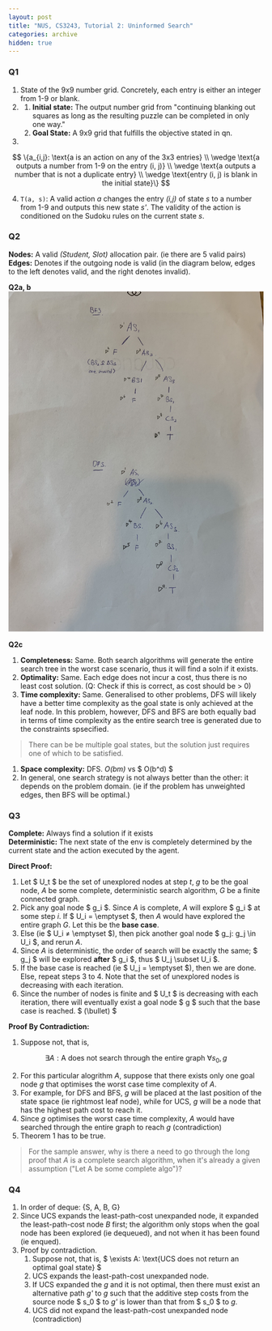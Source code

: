 ```yaml
---
layout: post
title: "NUS, CS3243, Tutorial 2: Uninformed Search"
categories: archive
hidden: true
---
```

### Q1
1. State of the 9x9 number grid. Concretely, each entry is either an integer from 1-9 or blank.
2. 
    1. **Initial state:** The output number grid from "continuing blanking out squares as long as the resulting puzzle can be completed in only one way."
    1. **Goal State:** A 9x9 grid that fulfills the objective stated in qn.
3. 
$$
\{a_{i,j}: \text{a is an action on any of the 3x3 entries} 
\\ \wedge \text{a outputs a number from 1-9 on the entry (i, j)}
\\ \wedge \text{a outputs a number that is not a duplicate entry}
\\ \wedge \text{entry (i, j) is blank in the initial state}\}
$$

4. `T(a, s)`: A valid action *a* changes the entry *(i,j)* of state *s* to a number from 1-9 and outputs this new state *s'*. The validity of the action is conditioned on the Sudoku rules on the current state *s*.

### Q2
**Nodes:** A valid *(Student, Slot)* allocation pair. (ie there are 5 valid pairs) <br />
**Edges:** Denotes if the outgoing node is valid (in the diagram below, edges to the left denotes valid, and the right denotes invalid).

**Q2a, b**
![DFS BFS trace](/assets/img/2020-01-24-CS3243-tutorials/DFS-BFS-trace.jpeg)

**Q2c**
1. **Completeness:** Same. Both search algorithms will generate the entire search tree in the worst case scenario, thus it will find a soln if it exists.
2. **Optimality:** Same. Each edge does not incur a cost, thus there is no least cost solution. (Q: Check if this is correct, as cost should be > 0)
3. **Time complexity:** Same. Generalised to other problems, DFS will likely have a better time complexity as the goal state is only achieved at the leaf node. In this problem, however, DFS and BFS are both equally bad in terms of time complexity as the entire search tree is generated due to the constraints spsecified.
> There can be be multiple goal states, but the solution just requires one of which to be satisfied.
1. **Space complexity:** DFS. *O(bm)* vs \$ O(b^d) \$
2. In general, one search strategy is not always better than the other: it depends on the problem domain. (ie if the problem has unweighted edges, then BFS will be optimal.)

### Q3
**Complete:** Always find a solution if it exists <br />
**Deterministic:** The next state of the env is completely determined by the current state and the action executed by the agent.

**Direct Proof:**
1. Let \$ U_t \$ be the set of unexplored nodes at step *t*, *g* to be the goal node, *A* be some complete, deterministic search algorithm, *G* be a finite connected graph.
2. Pick any goal node \$ g_i \$. Since *A* is complete, *A* will explore \$ g_i \$ at some step *i*. If \$ U_i = \emptyset \$, then *A* would have explored the entire graph *G*. Let this be the **base case**.
3. Else (ie \$ U_i ≠ \emptyset \$), then pick another goal node \$ g_j: g_j \in U_i \$, and rerun *A*.
4. Since *A* is deterministic, the order of search will be exactly the same; \$ g_j \$ will be explored **after** \$ g_i \$, thus \$ U_j \subset U_i \$.
5. If the base case is reached (ie \$ U_j = \emptyset \$), then we are done. Else, repeat steps 3 to 4. Note that the set of unexplored nodes is decreasing with each iteration.
6. Since the number of nodes is finite and \$ U_t \$ is decreasing with each iteration, there will eventually exist a goal node \$ g \$ such that the base case is reached. \$ \(\bullet\) \$

**Proof By Contradiction:**
1. Suppose not, that is, 

$$
\exists A: \text{A does not search through the entire graph } \forall s_0, g 
$$

2. For this particular alogrithm *A*, suppose that there exists only one goal node *g* that optimises the worst case time complexity of *A*.
3. For example, for DFS and BFS, *g* will be placed at the last position of the state space (ie rightmost leaf node), while for UCS, *g* will be a node that has the highest path cost to reach it.
4. Since *g* optimises the worst case time complexity, *A* would have searched through the entire graph to reach *g* (contradiction)
5. Theorem 1 has to be true.


> For the sample answer, why is there a need to go through the long proof that *A* is a complete search algorithm, when it's already a given assumption ("Let A be some complete algo")?

### Q4
1. In order of deque: {S, A, B, G}
2. Since UCS expands the least-path-cost unexpanded node, it expanded the least-path-cost node *B* first; the algorithm only stops when the goal node has been explored (ie dequeued), and not when it has been found (ie enqued).
3. Proof by contradiction.
   1. Suppose not, that is, \$ \exists A: \text{UCS does not return an optimal goal state} \$
   2. UCS expands the least-path-cost unexpanded node.
   3. If UCS expanded the *g* and it is not optimal, then there must exist an alternative path *g'* to *g* such that the additive step costs from the source node \$ s_0 \$ to *g'* is lower than that from \$ s_0 \$ to *g*.
   4. UCS did not expand the least-path-cost unexpanded node (contradiction)
